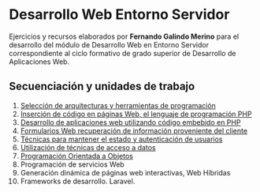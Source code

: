 # Desarrollo Web Entorno Servidor

Ejercicios y recursos elaborados por **Fernando Galindo Merino** para el desarrollo del módulo de Desarrollo Web en Entorno Servidor correspondiente al ciclo formativo de grado superior de Desarrollo de Aplicaciones Web.

## Secuenciación y unidades de trabajo
1.	[Selección de arquitecturas y herramientas de programación](https://github.com/frgali/DWES/tree/main/UT1.%20Selecci%C3%B3n%20de%20arquitecturas%20y%20herramientas%20de%20programaci%C3%B3n)
2.	[Inserción de código en páginas Web, el lenguaje de programación PHP](https://github.com/frgali/DWES/tree/main/UT2.%20Inserci%C3%B3n%20de%20c%C3%B3digo%20en%20p%C3%A1ginas%20Web%2C%20el%20lenguaje%20de%20programaci%C3%B3n%20PHP)
3.	[Desarrollo de aplicaciones web utilizando código embebido en PHP](https://github.com/frgali/DWES/tree/main/UT3.%20Desarrollo%20de%20aplicaciones%20web%20utilizando%20c%C3%B3digo%20embebido%20en%20PHP)
4.	[Formularios Web recuperación de información proveniente del cliente](https://github.com/frgali/DWES/tree/main/UT4.%20Formularios%20Web%20recuperaci%C3%B3n%20de%20informaci%C3%B3n%20proveniente%20del%20cliente)
5.	[Técnicas para mantener el estado y autenticación de usuarios](https://github.com/frgali/DWES/tree/main/UT5.%20T%C3%A9cnicas%20para%20mantener%20el%20estado%20y%20autenticaci%C3%B3n%20de%20usuarios)
6.	[Utilización de técnicas de acceso a datos](https://github.com/frgali/DWES/tree/main/UT6.%20Utilizaci%C3%B3n%20de%20t%C3%A9cnicas%20de%20acceso%20a%20datos)
7.	[Programación Orientada a Objetos](https://github.com/frgali/DWES/tree/main/UT7.%20Programaci%C3%B3n%20Orientada%20a%20Objetos)
8.	Programación de servicios Web
9.	Generación dinámica de páginas web interactivas, Web Híbridas
10.	Frameworks de desarrollo. Laravel.
